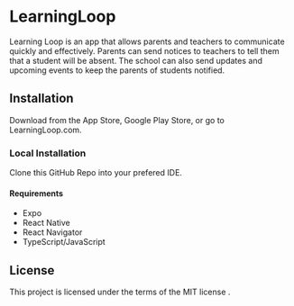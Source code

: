 # LearningLoop
Learning Loop is an app that allows parents and teachers to communicate quickly and effectively. Parents can send notices to teachers to tell them that a student will be absent. The school can also send updates and upcoming events to keep the parents of students notified.

## Installation
Download from the App Store, Google Play Store, or go to LearningLoop.com.

### Local Installation
Clone this GitHub Repo into your prefered IDE.

#### Requirements
* Expo
* React Native
* React Navigator
* TypeScript/JavaScript

## License
This project is licensed under the terms of the MIT license .
